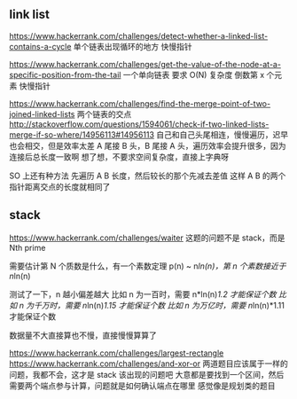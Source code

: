 ## link list

https://www.hackerrank.com/challenges/detect-whether-a-linked-list-contains-a-cycle
单个链表出现循环的地方
快慢指针


https://www.hackerrank.com/challenges/get-the-value-of-the-node-at-a-specific-position-from-the-tail
一个单向链表
要求 O(N) 复杂度
倒数第 x 个元素
快慢指针


https://www.hackerrank.com/challenges/find-the-merge-point-of-two-joined-linked-lists
两个链表的交点
http://stackoverflow.com/questions/1594061/check-if-two-linked-lists-merge-if-so-where/14956113#14956113
自己和自己头尾相连，慢慢遍历，迟早也会相交，但是效率太差
A 尾接 B 头，B 尾接 A 头，遍历效率会提升很多，因为连接后总长度一致啊
想了想，不要求空间复杂度，直接上字典呀

SO 上还有种方法
先遍历 A B 长度，然后较长的那个先减去差值
这样 A B 的两个指针距离交点的长度就相同了

## stack

https://www.hackerrank.com/challenges/waiter
这题的问题不是 stack，而是 Nth prime

需要估计第 N 个质数是什么，有一个素数定理
p(n) ~ n*ln(n)，第 n 个素数接近于 n*ln(n)

测试了一下，n 越小偏差越大
比如 n 为一百时，需要 n*ln(n)*1.2 才能保证个数
比如 n 为千万时，需要 n*ln(n)*1.15 才能保证个数
比如 n 为万亿时，需要 n*ln(n)*1.11 才能保证个数

数据量不大直接算也不慢，直接慢慢算算了


https://www.hackerrank.com/challenges/largest-rectangle
https://www.hackerrank.com/challenges/and-xor-or
两道题目应该属于一样的问题，我都不会，这才是 stack 该出现的问题吧
大意都是要找到一个区间，然后需要两个端点参与计算，问题就是如何确认端点在哪里
感觉像是规划类的题目
